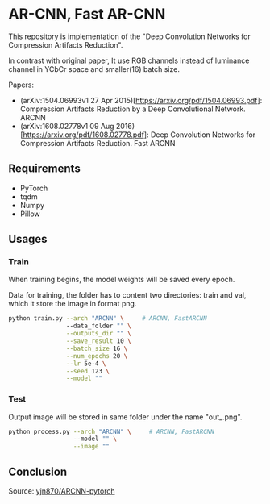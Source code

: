 # AR-CNN, Fast AR-CNN

This repository is implementation of the "Deep Convolution Networks for Compression Artifacts Reduction".

In contrast with original paper, It use RGB channels instead of luminance channel in YCbCr space and smaller(16) batch size.

Papers:
- (arXiv:1504.06993v1 27 Apr 2015)[https://arxiv.org/pdf/1504.06993.pdf]: Compression Artifacts Reduction by a Deep Convolutional Network. ARCNN
- (arXiv:1608.02778v1 09 Aug 2016)[https://arxiv.org/pdf/1608.02778.pdf]: Deep Convolution Networks for Compression Artifacts Reduction. Fast ARCNN

## Requirements
- PyTorch
- tqdm
- Numpy
- Pillow

## Usages

### Train

When training begins, the model weights will be saved every epoch.

Data for training, the folder has to content two directories: train and val,
which it store the image in format png.

```bash
python train.py --arch "ARCNN" \     # ARCNN, FastARCNN
                --data_folder "" \
                --outputs_dir "" \
                --save_result 10 \
                --batch_size 16 \
                --num_epochs 20 \
                --lr 5e-4 \
                --seed 123 \
                --model ""
```

### Test

Output image will be stored in same folder under the name "out_<name>.png".

```bash
python process.py --arch "ARCNN" \     # ARCNN, FastARCNN
                  --model "" \
                  --image ""
```

## Conclusion

Source: [yjn870/ARCNN-pytorch](https://github.com/yjn870/ARCNN-pytorch)
